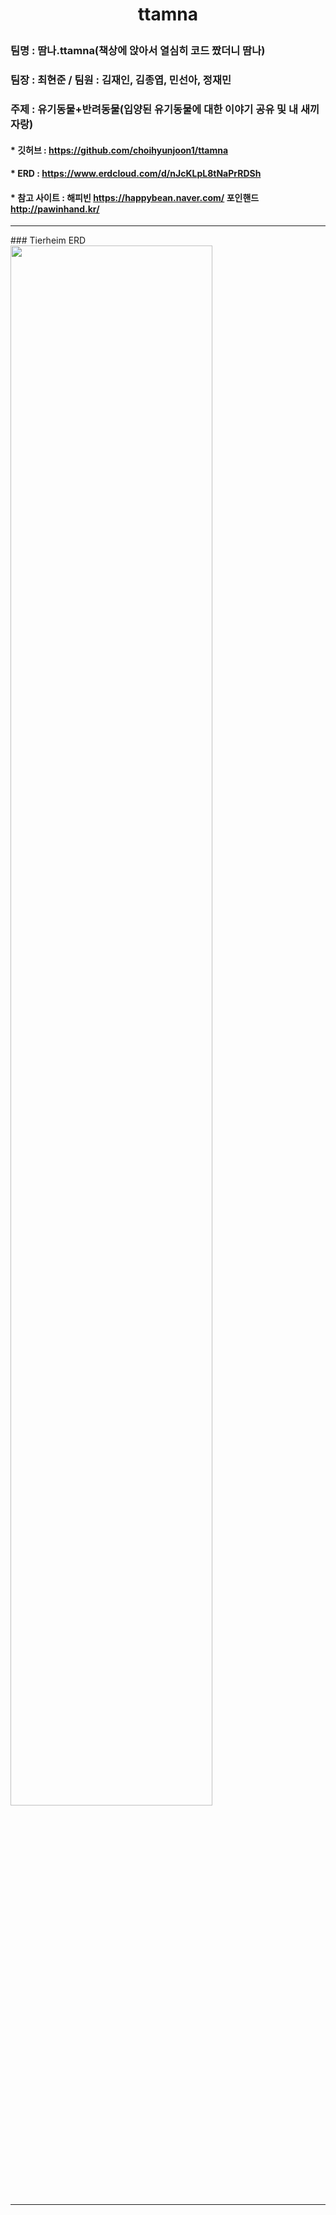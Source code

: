 # <p align='center'>ttamna</p>        

                          
### 팀명 : 땀나.ttamna(책상에 앉아서 열심히 코드 짰더니 땀나)

### 팀장 : 최현준 / 팀원 : 김재인, 김종엽, 민선아, 정재민

### 주제  :  유기동물+반려동물(입양된 유기동물에 대한 이야기 공유 및 내 새끼 자랑)


#### * 깃허브 : https://github.com/choihyunjoon1/ttamna 
#### * ERD : https://www.erdcloud.com/d/nJcKLpL8tNaPrRDSh
#### * 참고 사이트 : 해피빈 https://happybean.naver.com/   포인핸드 http://pawinhand.kr/    



<hr>
### Tierheim ERD
<br>
<img src="https://user-images.githubusercontent.com/88869283/149625952-42df5556-55ad-49d3-bd84-4e679353b4de.png" width="80%">

<hr>
     
   
